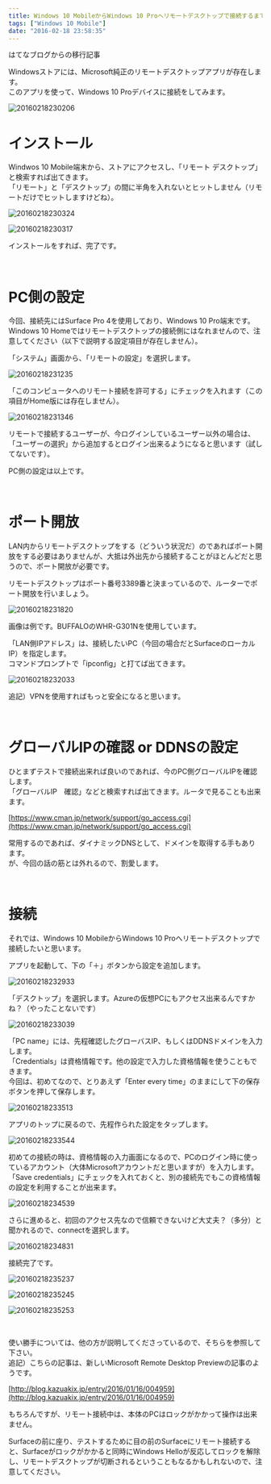 ```yaml
---
title: Windows 10 MobileからWindows 10 Proへリモートデスクトップで接続するまで
tags: ["Windows 10 Mobile"]
date: "2016-02-18 23:58:35"
---
```


<div class="alert info">
はてなブログからの移行記事
</div>

Windowsストアには、Microsoft純正のリモートデスクトップアプリが存在します。  
このアプリを使って、Windows 10 Proデバイスに接続をしてみます。

![20160218230206](20160218230206.png)

# インストール

Windwos 10 Mobile端末から、ストアにアクセスし、「リモート デスクトップ」と検索すれば出てきます。  
「リモート」と「デスクトップ」の間に半角を入れないとヒットしません（リモートだけでヒットしますけどね）。

![20160218230324](20160218230324.png)

![20160218230317](20160218230317.png)

インストールをすれば、完了です。

<br>

# PC側の設定

今回、接続先にはSurface Pro 4を使用しており、Windows 10 Pro端末です。  
Windows 10 Homeではリモートデスクトップの接続側にはなれませんので、注意してください（以下で説明する設定項目が存在しません）。

「システム」画面から、「リモートの設定」を選択します。

![20160218231235](20160218231235.png)

「このコンピュータへのリモート接続を許可する」にチェックを入れます（この項目がHome版には存在しません）。

![20160218231346](20160218231346.png)

リモートで接続するユーザーが、今ログインしているユーザー以外の場合は、「ユーザーの選択」から追加するとログイン出来るようになると思います（試してないです）。

PC側の設定は以上です。

<br>

# ポート開放

LAN内からリモートデスクトップをする（どういう状況だ）のであればポート開放をする必要はありませんが、大抵は外出先から接続することがほとんどだと思うので、ポート開放が必要です。

リモートデスクトップはポート番号3389番と決まっているので、ルーターでポート開放を行いましょう。

![20160218231820](20160218231820.png)

画像は例です。BUFFALOのWHR-G301Nを使用しています。

「LAN側IPアドレス」は、接続したいPC（今回の場合だとSurfaceのローカルIP）を指定します。  
コマンドプロンプトで「ipconfig」と打てば出てきます。

![20160218232033](20160218232033.png)

追記）VPNを使用すればもっと安全になると思います。

<br>

# グローバルIPの確認 or DDNSの設定

ひとまずテストで接続出来れば良いのであれば、今のPC側グローバルIPを確認します。  
「グローバルIP　確認」などと検索すれば出てきます。ルータで見ることも出来ます。

[https://www.cman.jp/network/support/go_access.cgi](https://www.cman.jp/network/support/go_access.cgi)

常用するのであれば、ダイナミックDNSとして、ドメインを取得する手もあります。  
が、今回の話の筋とは外れるので、割愛します。

<br>

# 接続

それでは、Windows 10 MobileからWindows 10 Proへリモートデスクトップで接続したいと思います。

アプリを起動して、下の「＋」ボタンから設定を追加します。

![20160218232933](20160218232933.png)

「デスクトップ」を選択します。Azureの仮想PCにもアクセス出来るんですかね？（やったことないです）

![20160218233039](20160218233039.png)

「PC name」には、先程確認したグローバスIP、もしくはDDNSドメインを入力します。  
「Credentials」は資格情報です。他の設定で入力した資格情報を使うこともできます。  
今回は、初めてなので、とりあえず「Enter every time」のままにして下の保存ボタンを押して保存します。

![20160218233513](20160218233513.png)

アプリのトップに戻るので、先程作られた設定をタップします。

![20160218233544](20160218233544.png)

初めての接続の時は、資格情報の入力画面になるので、PCのログイン時に使っているアカウント（大体Microsoftアカウントだと思いますが）を入力します。  
「Save credentials」にチェックを入れておくと、別の接続先でもこの資格情報の設定を利用することが出来ます。

![20160218234539](20160218234539.png)

さらに進めると、初回のアクセス先なので信頼できないけど大丈夫？（多分）と聞かれるので、connectを選択します。

![20160218234831](20160218234831.png)

接続完了です。

![20160218235237](20160218235237.png)

![20160218235245](20160218235245.png)

![20160218235253](20160218235253.png)

<br>

使い勝手については、他の方が説明してくださっているので、そちらを参照して下さい。  
追記）こちらの記事は、新しいMicrosoft Remote Desktop Previewの記事のようです。

[http://blog.kazuakix.jp/entry/2016/01/16/004959](http://blog.kazuakix.jp/entry/2016/01/16/004959)

もちろんですが、リモート接続中は、本体のPCはロックがかかって操作は出来ません。

Surfaceの前に座り、テストするために目の前のSurfaceにリモート接続すると、Surfaceがロックがかかると同時にWindows Helloが反応してロックを解除し、リモートデスクトップが切断されるということもなるかもしれないので、注意してください。

